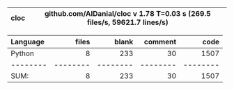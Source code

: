 cloc|github.com/AlDanial/cloc v 1.78  T=0.03 s (269.5 files/s, 59621.7 lines/s)
--- | ---

Language|files|blank|comment|code
:-------|-------:|-------:|-------:|-------:
Python|8|233|30|1507
--------|--------|--------|--------|--------
SUM:|8|233|30|1507
